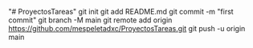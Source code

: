 "# ProyectosTareas"  git init git add README.md git commit -m "first commit" git branch -M main git remote add origin https://github.com/mespeletadxc/ProyectosTareas.git git push -u origin main
